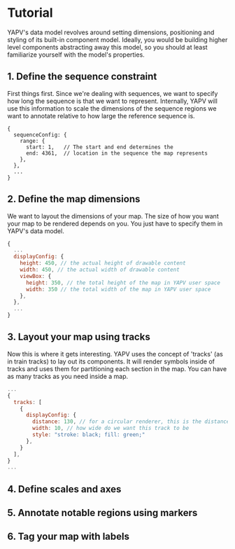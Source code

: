 # Tutorial

YAPV's data model revolves around setting dimensions, positioning and styling of its built-in component model. Ideally, you would be building higher level components abstracting away this model, so you should at least familiarize yourself with the model's properties.

## 1. Define the sequence constraint

First things first. Since we're dealing with sequences, we want to specify how long the sequence is that we want to represent. Internally, YAPV will use this information to scale the dimensions of the sequence regions we want to annotate relative to how large the reference sequence is.

```javscript
{
  sequenceConfig: {
    range: {
      start: 1,   // The start and end determines the
      end: 4361,  // location in the sequence the map represents
    },
  },
  ...
}
```

## 2. Define the map dimensions

We want to layout the dimensions of your map. The size of how you want your map to be rendered depends on you. You just have to specify them in YAPV's data model.

```javascript
{
  ...
  displayConfig: {
    height: 450, // the actual height of drawable content
    width: 450, // the actual width of drawable content
    viewBox: {
      height: 350, // the total height of the map in YAPV user space
      width: 350 // the total width of the map in YAPV user space
    },
  },
  ...
}
```

## 3. Layout your map using tracks

Now this is where it gets interesting. YAPV uses the concept of 'tracks' (as in train tracks) to lay out its components. It will render symbols inside of tracks and uses them for partitioning each section in the map. You can have as many tracks as you need inside a map.

```javascript
...
{
  tracks: [
    {
      displayConfig: {
        distance: 130, // for a circular renderer, this is the distance from the center of the map to the center of this track
        width: 10, // how wide do we want this track to be
        style: "stroke: black; fill: green;"
      },
    }
  ],
}
...
```

## 4. Define scales and axes

## 5. Annotate notable regions using markers

## 6. Tag your map with labels


